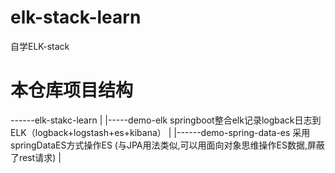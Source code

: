 # elk-stack-learn

自学ELK-stack

# 本仓库项目结构

------elk-stakc-learn
  |
  |-----demo-elk   springboot整合elk记录logback日志到ELK（logback+logstash+es+kibana）
  |
  |------demo-spring-data-es  采用springDataES方式操作ES (与JPA用法类似,可以用面向对象思维操作ES数据,屏蔽了rest请求)
  |
  
